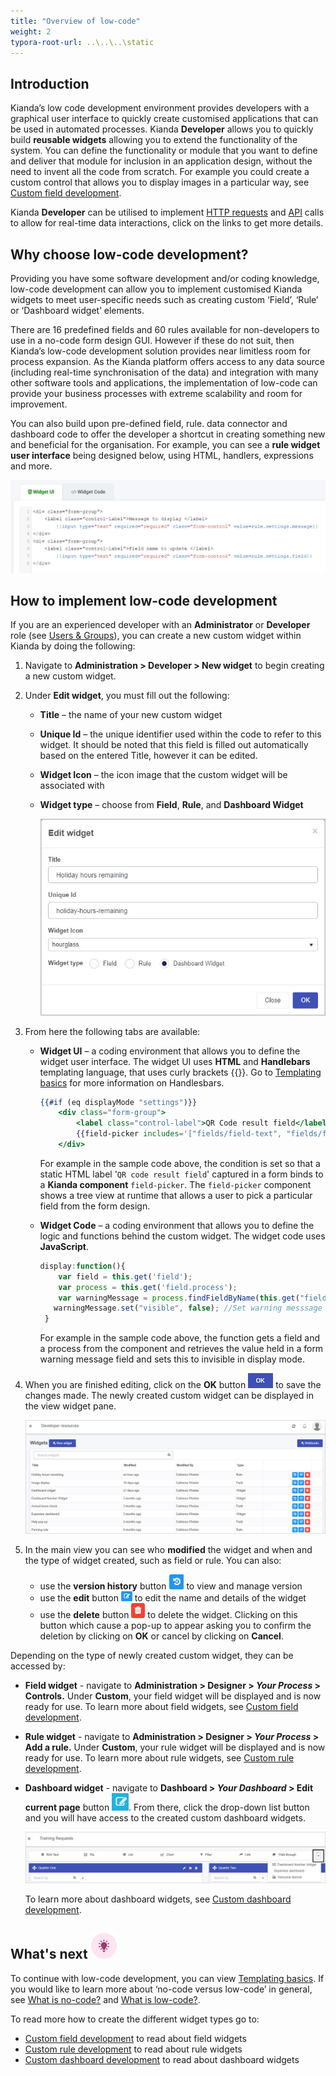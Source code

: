 ```yaml
---
title: "Overview of low-code"
weight: 2
typora-root-url: ..\..\..\static
---
```


## Introduction

Kianda’s low code development environment provides developers with a graphical user interface to quickly create customised applications that can be used in automated processes. Kianda **Developer** allows you to quickly build **reusable widgets** allowing you to extend the functionality of the system. You can define the functionality or module that you want to define and deliver that module for inclusion in an application design, without the need to invent all the code from scratch. For example you could create a custom control that allows you to display images in a particular way, see [Custom field development](/docs/low-code/field-widget/).

Kianda **Developer** can be utilised to implement [HTTP requests](/docs/low-code/webhooks/) and [API](/docs/apis/) calls to allow for real-time data interactions, click on the links to get more details.


## Why choose low-code development? 

Providing you have some software development and/or coding knowledge, low-code development can allow you to implement customised Kianda widgets to meet user-specific needs such as creating custom ‘Field’, ‘Rule’ or ‘Dashboard widget’ elements.

There are 16 predefined fields and 60 rules available for non-developers to use in a no-code form design GUI. However if these do not suit, then Kianda’s low-code development solution provides near limitless room for process expansion. As the Kianda platform offers access to any data source (including real-time synchronisation of the data) and integration with many other software tools and applications, the implementation of low-code can provide your business processes with extreme scalability and room for improvement.

You can also build upon pre-defined field, rule. data connector and dashboard code to offer the developer a shortcut in creating something new and beneficial for the organisation. For example, you can see a **rule widget user interface** being designed below, using HTML, handlers, expressions and more.

![Rule widget UI](/images/rulewidgetui150.PNG) 



## How to implement low-code development 

If you are an experienced developer with an **Administrator** or **Developer** role (see [Users & Groups](/docs/platform/administration/users/)), you can create a new custom widget within Kianda by doing the following: 

1. Navigate to **Administration > Developer > New widget** to begin creating a new custom widget.

2. Under **Edit widget**, you must fill out the following: 

   * **Title** – the name of your new custom widget

   * **Unique Id** – the unique identifier used within the code to refer to this widget. It should be noted that this field is filled out automatically based on the entered Title, however it can be edited.

   * **Widget Icon** – the icon image that the custom widget will be associated with

   * **Widget type** – choose from **Field**, **Rule**, and **Dashboard Widget**

     ![Edit widget screen](/images/dashboard-widget-holiday.jpg) 

3. From here the following tabs are available:
   * **Widget UI** – a coding environment that allows you to define the widget user interface. The widget UI uses **HTML** and **Handlebars** templating language,  that uses curly brackets {{}}. Go to [Templating basics](/docs/low-code/templating-basics/) for more information on Handlesbars.

     ```handlebars
     {{#if (eq displayMode "settings")}}
         <div class="form-group">
             <label class="control-label">QR Code result field</label>
             {{field-picker includes='["fields/field-text", "fields/field-textbox"]' required=true process=process value=field.settings.resultField}}
         </div>
     ```

     For example in the sample code above, the condition is set so that a static HTML label '`QR code result field`' captured in a form binds to a **Kianda component** `field-picker`. The `field-picker` component shows a tree view at runtime that allows a user to pick a particular field from the form design. 

   * **Widget Code** – a coding environment that allows you to define the logic and functions behind the custom widget. The widget code uses **JavaScript**.

     ```javascript
     display:function(){
         var field = this.get('field');
         var process = this.get('field.process');
         var warningMessage = process.findFieldByName(this.get("field.settings.warningMessage.name")); //Retrieve the warning message field
     	warningMessage.set("visible", false); //Set warning messsage field to invisible as we are in display mode
      }
     ```

     For example in the sample code above, the function gets a field and a process from the component and retrieves the value held in a form warning message field and sets this to invisible in display mode. 

4. When you are finished editing, click on the **OK** button ![update button](/images/ok.png) to save the changes made. The newly created custom widget can be displayed in the view widget pane. 

   ![Main widget view](/images/developer-resources-view.jpg)

5. In the main view you can see who **modified** the widget and when and the type of widget created, such as field or rule. You can also:

   - use the **version history** button ![version history button](/images/version-history-btn.jpg) to view and manage version
   - use the **edit** button ![Edit widget button](/images/edit-widget-button.jpg) to edit the name and details of the widget
   - use the **delete** button ![delete button](/images/delete-btn.jpg) to delete the widget. Clicking on this button which cause a pop-up to appear asking you to confirm the deletion by clicking on **OK** or cancel by clicking on **Cancel**.

Depending on the type of newly created custom widget, they can be accessed by:

* **Field widget** - navigate to **Administration > Designer > *Your Process* > Controls.** Under **Custom**, your field widget will be displayed and is now ready for use. To learn more about field widgets, see [Custom field development](/docs/low-code/field-widget/).

* **Rule widget** - navigate to **Administration > Designer > *Your Process* > Add a rule.** Under **Custom**, your rule widget will be displayed and is now ready for use. To learn more about rule widgets, see [Custom rule development](/docs/low-code/rule-widget/).

* **Dashboard widget** - navigate to **Dashboard > *Your Dashboard* > Edit current page** button ![edit current page button](/images/edit_orig.png). From there, click the drop-down list button and you will have access to the created custom dashboard widgets. 

  ![Custom dashboard widgets drop-down list](/images/custom-dashboard-widgets.jpg)
  
  To learn more about dashboard widgets, see [Custom dashboard development](/docs/low-code/dashboard-widget/).
  
  



## What's next ![Idea icon](/images/18.png)

To continue with low-code development, you can view [Templating basics](/docs/low-code/templating-basics/). If you would like to learn more about ‘no-code versus low-code’ in general, see [What is no-code?](/docs/getting-started/welcome/no-code/) and [What is low-code?](/docs/getting-started/welcome/low-code/). 

To read more how to create the different widget types go to:

- [Custom field development](/docs/low-code/field-widget/) to read about field widgets
- [Custom rule development](/docs/low-code/rule-widget/) to read about rule widgets
- [Custom dashboard development](/docs/low-code/dashboard-widget/) to read about dashboard widgets



